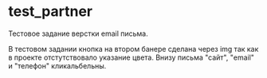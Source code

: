 # test_partner

Тестовое задание верстки email письма.

В тестовом задании кнопка на втором банере сделана через img так как в проекте отстутствовало указание цвета.
Внизу письма "сайт", "email" и "телефон" кликальбельны.
